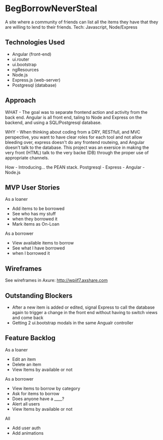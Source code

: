# BegBorrowNeverSteal
A site where a community of friends can list all the items they have that they are willing to lend to their friends. Tech: Javascript, Node/Express

## Technologies Used
* Angular (front-end)
 * ui.router
 * ui.bootstrap
 * ngResources
* Node.js
 * Express.js (web-server)
* Postgresql (database)


## Approach
WHAT - 
The goal was to separate frontend action and activity from the back end. Angular is all front end, taling to Node and Express on the backend, and using a SQL/Postgresql database.

WHY - 
When thinking about coding from a DRY, RESTfull, and MVC perspective, you want to have clear roles for each tool and not allow bleeding over, express doesn't do any frontend routeing, and Angular doesn't talk to the database. This project was an exersice in making the very front (HTML) talk to the very backe (DB) through the proper use of appropriate channels. 

How - 
Introducing... the PEAN stack. Postgresql - Express - Angular - Node.js

## MVP User Stories
As a loaner
* Add items to be borrowed
* See who has my stuff
 * when they borrowed it
* Mark items as On-Loan

As a borrower
* View available items to borrow 
* See what I have borrowed
 * when I borrowed it

## Wireframes
See wireframes in Axure: http://wpiif7.axshare.com

## Outstanding Blockers
* After a new item is added or edited, signal Express to call the database again to trigger a change in the front end without having to switch views and come back
* Getting 2 ui.bootstrap modals in the same Angualr controller

## Feature Backlog
As a loaner
*  Edit an item
*  Delete an item
*  View Items by available or not

As a borrower
*  View items to borrow by category
*  Ask for items to borrow
 * Does anyone have a ____?
 * Alert all users
*  View Items by available or not

All
* Add user auth
* Add animations
